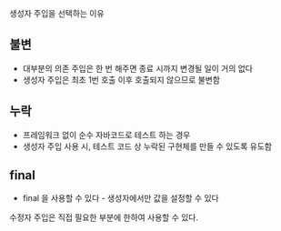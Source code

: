 생성자 주입을 선택하는 이유
## 불변

- 대부분의 의존 주입은 한 번 해주면 종료 시까지 변경될 일이 거의 없다
- 생성자 주입은 최초 1번 호출 이후 호출되지 않으므로 불변함

## 누락

- 프레임워크 없이 순수 자바코드로 테스트 하는 경우
- 생성자 주입 사용 시, 테스트 코드 상 누락된 구현체를 만들 수 있도록 유도함

## final

- final 을 사용할 수 있다 - 생성자에서만 값을 설정할 수 있다

수정자 주입은 직접 필요한 부분에 한하여 사용할 수 있다.
